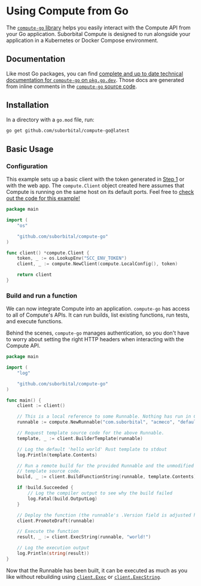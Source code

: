 # Using Compute from Go
The [`compute-go` library](https://github.com/suborbital/compute-go) helps you easily interact with the Compute API from your Go application. Suborbital Compute is designed to run alongside your application in a Kubernetes or Docker Compose environment.

## Documentation
Like most Go packages, you can find [complete and up to date technical documentation for `compute-go` on `pkg.go.dev`](https://pkg.go.dev/github.com/suborbital/compute-go#section-readme). Those docs are generated from inline comments in the [`compute-go` source code](https://github.com/suborbital/compute-go).

## Installation
In a directory with a `go.mod` file, run:
```bash
go get github.com/suborbital/compute-go@latest
```

## Basic Usage
### Configuration
This example sets up a basic client with the token generated in [Step 1](../1.-create-an-environment-token-with-subo.md) or with the web app. The `compute.Client` object created here assumes that Compute is running on the same host on its default ports. Feel free to [check out the code for this example!](https://github.com/suborbital/compute-go/blob/main/examples/app)

```go title="client.go"
package main

import (
	"os"

	"github.com/suborbital/compute-go"
)

func client() *compute.Client {
	token, _ := os.LookupEnv("SCC_ENV_TOKEN")
	client, _ := compute.NewClient(compute.LocalConfig(), token)

	return client
}
```

### Build and run a function
We can now integrate Compute into an application. `compute-go` has access to all of Compute's APIs. It can run builds, list existing functions, run tests, and execute functions.

Behind the scenes, `compute-go` manages authentication, so you don't have to worry about setting the right HTTP headers when interacting with the Compute API.

```go title="app.go"
package main

import (
	"log"

	"github.com/suborbital/compute-go"
)

func main() {
	client := client()

	// This is a local reference to some Runnable. Nothing has run in Compute at this point.
	runnable := compute.NewRunnable("com.suborbital", "acmeco", "default", "rs-hello-world", "rust")

	// Request template source code for the above Runnable.
	template, _ := client.BuilderTemplate(runnable)

	// Log the default 'hello world' Rust template to stdout
	log.Println(template.Contents)

	// Run a remote build for the provided Runnable and the unmodified 'hello world'
	// template source code.
	build, _ := client.BuildFunctionString(runnable, template.Contents)

	if !build.Succeeded {
		// Log the compiler output to see why the build failed
		log.Fatal(build.OutputLog)
	}

	// Deploy the function (the runnable's .Version field is adjusted here)
	client.PromoteDraft(runnable)

	// Execute the function
	result, _ := client.ExecString(runnable, "world!")

	// Log the execution output
	log.Println(string(result))
}
```

Now that the Runnable has been built, it can be executed as much as you like without rebuilding using [`client.Exec`](https://pkg.go.dev/github.com/suborbital/compute-go#Client.Exec) or [`client.ExecString`](https://pkg.go.dev/github.com/suborbital/compute-go#Client.ExecString).
